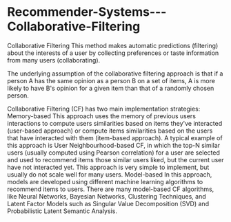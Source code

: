 # Recommender-Systems---Collaborative-Filtering
Collaborative Filtering This method makes automatic predictions (filtering) about the interests of a user by collecting preferences or taste information from many users (collaborating).
 
The underlying assumption of the collaborative filtering approach is that if a person A has the same opinion as a person B on a set of items, A is more likely to have B's opinion for a given item than that of a randomly chosen person.

Collaborative Filtering (CF) has two main implementation strategies:
Memory-based
This approach uses the memory of previous users interactions to compute users similarities based on items they've interacted (user-based approach) or compute items similarities based on the users that have interacted with them (item-based approach).
A typical example of this approach is User Neighbourhood-based CF, in which the top-N similar users (usually computed using Pearson correlation) for a user are selected and used to recommend items those similar users liked, but the current user have not interacted yet. This approach is very simple to implement, but usually do not scale well for many users.
Model-based
In this approach, models are developed using different machine learning algorithms to recommend items to users. There are many model-based CF algorithms, like Neural Networks, Bayesian Networks, Clustering Techniques, and Latent Factor Models such as Singular Value Decomposition (SVD) and Probabilistic Latent Semantic Analysis.
